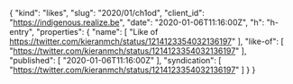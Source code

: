 {
  "kind": "likes",
  "slug": "2020/01/ch1od",
  "client_id": "https://indigenous.realize.be",
  "date": "2020-01-06T11:16:00Z",
  "h": "h-entry",
  "properties": {
    "name": [
      "Like of https://twitter.com/kieranmch/status/1214123354032136197"
    ],
    "like-of": [
      "https://twitter.com/kieranmch/status/1214123354032136197"
    ],
    "published": [
      "2020-01-06T11:16:00Z"
    ],
    "syndication": [
      "https://twitter.com/kieranmch/status/1214123354032136197"
    ]
  }
}
